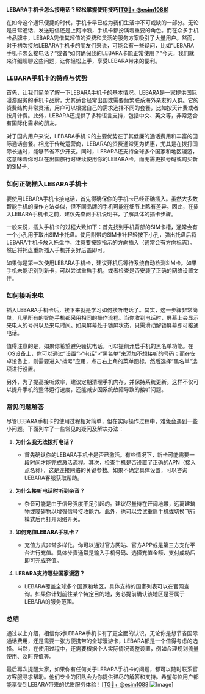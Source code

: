**LEBARA手机卡怎么接电话？轻松掌握使用技巧[[TG💪+ @esim1088](https://t.me/s/esim1088)]**

在如今这个通讯便捷的时代，手机卡早已成为我们生活中不可或缺的一部分。无论是日常通话、发送短信还是上网冲浪，手机卡都扮演着重要的角色。而在众多手机卡品牌中，LEBARA凭借其超值的资费和灵活的服务方案吸引了大量用户。然而，对于初次接触LEBARA手机卡的朋友们来说，可能会有一些疑问，比如“LEBARA手机卡怎么接电话？”或者“如何确保我的LEBARA卡能正常使用？”今天，我们就来详细聊聊这些问题，让你轻松上手，享受LEBARA带来的便利。

### LEBARA手机卡的特点与优势

首先，让我们简单了解一下LEBARA手机卡的基本情况。LEBARA是一家提供国际漫游服务的手机卡品牌，尤其适合经常出国或需要频繁联系海外亲友的人群。它的资费结构非常灵活，用户可以根据自己的需求选择不同的套餐，比如按天计费或者按月计费。此外，LEBARA还提供了多种语言支持，包括中文、英文等，非常适合有国际化需求的朋友。

对于国内用户来说，LEBARA手机卡的主要优势在于其低廉的通话费用和丰富的国际通话套餐。相比于传统运营商，LEBARA的资费通常更为优惠，尤其是在拨打国际长途时，能够节省不少开支。同时，LEBARA还支持全球多个国家和地区漫游，这意味着你可以在出国旅行时继续使用你的LEBARA卡，而无需更换号码或购买新的SIM卡。

### 如何正确插入LEBARA手机卡

要使用LEBARA手机卡接电话，首先得确保你的手机卡已经正确插入。虽然大多数智能手机的操作方法类似，但不同品牌的手机可能在细节上略有差异。因此，在插入LEBARA手机卡之前，建议先查阅手机说明书，了解具体的插卡步骤。

一般来说，插入手机卡的过程大致如下：首先找到手机背部的SIM卡槽，通常会有一个小孔用于取出SIM卡托盘。使用附带的SIM卡针轻轻按下小孔，弹出托盘后将LEBARA手机卡放入托盘中，注意要按照指示的方向插入（通常会有方向标志）。然后将托盘重新插入手机并关好后盖即可。

如果你是第一次使用LEBARA手机卡，建议开机后等待系统自动检测SIM卡。如果手机未能识别到新卡，可以尝试重启手机，或者检查是否安装了正确的网络设置文件。

### 如何接听来电

插入LEBARA手机卡后，接下来就是学习如何接听电话了。其实，这一步骤非常简单，几乎所有的智能手机都采用相同的操作流程。当你收到电话时，屏幕上会显示来电人的号码以及来电时间。如果屏幕处于锁屏状态，只需滑动解锁屏幕即可接通电话。

值得注意的是，如果你希望避免骚扰电话，可以提前开启手机的黑名单功能。在iOS设备上，你可以通过“设置”>“电话”>“黑名单”来添加不想接听的号码；而在安卓设备上，则需要进入“拨号”应用，点击右上角的菜单图标，然后选择“黑名单”选项进行设置。

另外，为了提高接听效率，建议定期清理手机内存，并保持系统更新。这样不仅可以提升手机的整体运行速度，还能减少因系统故障导致的接听问题。

### 常见问题解答

尽管LEBARA手机卡的使用过程相对简单，但在实际操作过程中，难免会遇到一些小问题。下面列举了一些常见的疑问及解决办法：

1. **为什么我无法拨打电话？**
   - 首先确认你的LEBARA手机卡是否已激活。有些情况下，新卡可能需要一段时间才能完成激活流程。其次，检查手机是否设置了正确的APN（接入点名称），这是连接网络的关键参数。如果不确定具体设置，可以咨询LEBARA客服获取帮助。

2. **为什么接听电话时听到杂音？**
   - 杂音可能是由于信号强度不足引起的。建议尽量待在开阔地带，远离建筑物或障碍物以增强信号接收能力。此外，也可以尝试重启手机或切换飞行模式后再打开网络开关。

3. **如何充值LEBARA手机卡？**
   - 充值方式非常多样化。你可以通过官方网站、官方APP或是第三方支付平台进行充值。具体步骤通常是输入手机号码、选择充值金额、支付成功后即可完成充值。

4. **LEBARA支持哪些国家漫游？**
   - LEBARA覆盖全球多个国家和地区，具体支持的国家列表可以在官网查询。如果你计划前往某个特定目的地，务必提前确认该地区是否属于LEBARA的服务范围。

### 总结

通过以上介绍，相信你对LEBARA手机卡有了更全面的认识。无论你是想节省国际通话费用，还是需要一张方便携带的全球漫游卡，LEBARA都是一个值得考虑的选择。当然，在使用过程中，还需要根据个人实际情况调整设置，例如合理规划流量使用、及时充值等。

最后再次提醒大家，如果你有任何关于LEBARA手机卡的问题，都可以随时联系官方客服寻求帮助。他们专业的团队会为你提供详尽的解答和支持。希望每位用户都能享受到LEBARA带来的优质服务体验！[[TG💪+ @esim1088](https://t.me/s/esim1088) ![Image](https://i.postimg.cc/4NQfJmqS/Snipaste-2025-05-13-00-14-12.png)]